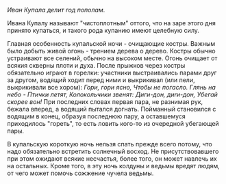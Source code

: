 _Иван Купала делит год пополам_.

Ивана Купалу называют "чистоплотным" оттого, что на заре этого дня принято купаться, и такого рода купанию имеют целебную силу. 

Главная особенность купальской ночи - очищающие костры. Важным было добыть живой огонь - трением дерева о дерево. Костры обычно устраивают все селений, обычно на высоком месте. Огонь очищает от всякия скверны плоти и духа. После прыжков через костры обязательно играют в горелки: участ­ники выстраивались парами друг за другом, водящий ходит перед ними и вы­крикивал (или пели, выкрикивали все хором):
_Гори, гори ясно,_
_Чтобы не погасло._
_Глянь на небо -_
_Птички летят,_
_Колокольчики звенят:_
_Диги-дон, диrи-дон,_
_Убегай скорее вон!_
При последних словах первая пара, не разнимая рук, бежала вперед, а водя­щий пытался догнать. Пойманный становился с водящим в конец, образуя пос­леднюю пару, а оставшемуся приходилось "гореть", то есть ловить кого-то из очередной убегающей пары.

В купальскую короткую ночь нельзя спать прежде всего потому, что надо обязательно встретить солнечный восход. Не присутст­вовавшего при этом ожидают всякие несчастья, более того, он может навлечь их на остальных. Кроме того, в эту ночь колдуны и ведьмы вредят людям, от чего может помочь сожжение чучела ведьмы.